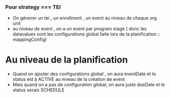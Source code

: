 ### Pour strategy === TEI 
- On génerer  un tei , un enrollment , un event au niveau de chaque org unit
- au niveau de event , on a un event par program stage ( donc les datavalues sont les configurations global faite lors de la planification :: mappingConfig)



# Au niveau de la planification
- Quand on ajouter des configurations global , on aura eventDate et le status est à ACTIVE au niveau de la création de event
- Mais quand on a pas de configuration global, on aura juste dueDate et le status serais SCHEDULE
